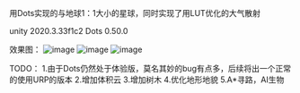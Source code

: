 用Dots实现的与地球1：1大小的星球，同时实现了用LUT优化的大气散射

unity 2020.3.33f1c2
Dots 0.50.0

效果图：
![image](https://imgtu.com/i/jXopWV)
![image](https://imgtu.com/i/jXo9zT)
![image](https://imgtu.com/i/jXoSJ0)

TODO：
1.由于Dots仍然处于体验版，莫名其妙的bug有点多，后续将出一个正常的使用URP的版本
2.增加体积云
3.增加树木
4.优化地形地貌
5.A*寻路，AI生物
